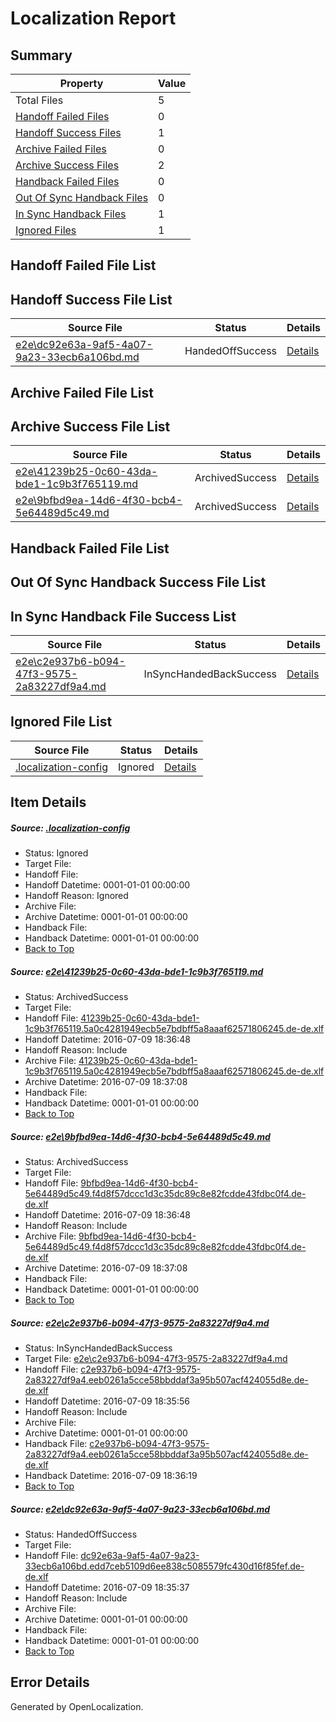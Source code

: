 # <a name='report-top'></a> Localization Report

## Summary
 Property | Value 
 -------- | ----- 
 Total Files | 5
[ Handoff Failed Files ](#handoff-failed-list)| 0
[ Handoff Success Files ](#handoff-success-list)| 1
[ Archive Failed Files ](#archive-failed-list)| 0
[ Archive Success Files ](#archive-success-list)| 2
[ Handback Failed Files ](#handback-failed-list)| 0
[ Out Of Sync Handback Files ](#outofsync-handback-success-list)| 0
[ In Sync Handback Files ](#insync-handback-success-list)| 1
[ Ignored Files ](#ignored-list)| 1

## <a name='handoff-failed-list'></a> Handoff Failed File List

## <a name='handoff-success-list'></a> Handoff Success File List
 Source File | Status | Details 
 ----------- | ------ | ------- 
 [e2e\dc92e63a-9af5-4a07-9a23-33ecb6a106bd.md](https://github.com/OpenLocalizationTestOrg/oltest/blob/c563f0b32b0cdae2c8c5b0a8c0a3074f43922df7/e2e/dc92e63a-9af5-4a07-9a23-33ecb6a106bd.md) | HandedOffSuccess | [Details](#f42f968ea504d4d3572350c013b6c545d36c18e24)

## <a name='archive-failed-list'></a> Archive Failed File List

## <a name='archive-success-list'></a> Archive Success File List
 Source File | Status | Details 
 ----------- | ------ | ------- 
 [e2e\41239b25-0c60-43da-bde1-1c9b3f765119.md](https://github.com/OpenLocalizationTestOrg/oltest/blob/32ddb97f37859fbe30ee38582d97b9ff9e073d83/e2e/41239b25-0c60-43da-bde1-1c9b3f765119.md) | ArchivedSuccess | [Details](#aa0ca85f03be5f2826a692e367f68346d36cb3281)
 [e2e\9bfbd9ea-14d6-4f30-bcb4-5e64489d5c49.md](https://github.com/OpenLocalizationTestOrg/oltest/blob/32ddb97f37859fbe30ee38582d97b9ff9e073d83/e2e/9bfbd9ea-14d6-4f30-bcb4-5e64489d5c49.md) | ArchivedSuccess | [Details](#1d19978e56dfd36078ee8d47f3d821e282653b822)

## <a name='handback-failed-list'></a> Handback Failed File List

## <a name='outofsync-handback-success-list'></a> Out Of Sync Handback Success File List

## <a name='insync-handback-success-list'></a> In Sync Handback File Success List
 Source File | Status | Details 
 ----------- | ------ | ------- 
 [e2e\c2e937b6-b094-47f3-9575-2a83227df9a4.md](https://github.com/OpenLocalizationTestOrg/oltest/blob/be15ce3395ca8ac032a54a63a4b93b8ce71ebc2c/e2e/c2e937b6-b094-47f3-9575-2a83227df9a4.md) | InSyncHandedBackSuccess | [Details](#ee8a99feca5cabcbe862511185916d9df0900f0c3)

## <a name='ignored-list'></a> Ignored File List
 Source File | Status | Details 
 ----------- | ------ | ------- 
 [.localization-config](https://github.com/OpenLocalizationTestOrg/oltest/blob/32ddb97f37859fbe30ee38582d97b9ff9e073d83/.localization-config) | Ignored | [Details](#3d4f252ac210baf56311d7e97dcc2db10974dbd20)

## Item Details
##### <a name='3d4f252ac210baf56311d7e97dcc2db10974dbd20'></a> Source: [.localization-config](https://github.com/OpenLocalizationTestOrg/oltest/blob/32ddb97f37859fbe30ee38582d97b9ff9e073d83/.localization-config)
* Status: Ignored
* Target File: 
* Handoff File: 
* Handoff Datetime: 0001-01-01 00:00:00
* Handoff Reason: Ignored
* Archive File: 
* Archive Datetime: 0001-01-01 00:00:00
* Handback File: 
* Handback Datetime: 0001-01-01 00:00:00
* [Back to Top](#report-top)

##### <a name='aa0ca85f03be5f2826a692e367f68346d36cb3281'></a> Source: [e2e\41239b25-0c60-43da-bde1-1c9b3f765119.md](https://github.com/OpenLocalizationTestOrg/oltest/blob/32ddb97f37859fbe30ee38582d97b9ff9e073d83/e2e/41239b25-0c60-43da-bde1-1c9b3f765119.md)
* Status: ArchivedSuccess
* Target File: 
* Handoff File: [41239b25-0c60-43da-bde1-1c9b3f765119.5a0c4281949ecb5e7bdbff5a8aaaf62571806245.de-de.xlf](https://github.com/OpenLocalizationTestOrg/olhandoff-e2e/blob/4c27b7dca8e351c68810dee06a47146ece5138cb/ol-handoff/OpenLocalizationTestOrg/oltest-dede-fly/ci/ht/41239b25-0c60-43da-bde1-1c9b3f765119.5a0c4281949ecb5e7bdbff5a8aaaf62571806245.de-de.xlf)
* Handoff Datetime: 2016-07-09 18:36:48
* Handoff Reason: Include
* Archive File: [41239b25-0c60-43da-bde1-1c9b3f765119.5a0c4281949ecb5e7bdbff5a8aaaf62571806245.de-de.xlf](https://github.com/OpenLocalizationTestOrg/olhandoff-e2e/blob/df79bf92dee79f88ca187a84a073dc83760071f6/ol-archive/OpenLocalizationTestOrg/oltest-dede-fly/ci/ht/41239b25-0c60-43da-bde1-1c9b3f765119.5a0c4281949ecb5e7bdbff5a8aaaf62571806245.de-de.xlf)
* Archive Datetime: 2016-07-09 18:37:08
* Handback File: 
* Handback Datetime: 0001-01-01 00:00:00
* [Back to Top](#report-top)

##### <a name='1d19978e56dfd36078ee8d47f3d821e282653b822'></a> Source: [e2e\9bfbd9ea-14d6-4f30-bcb4-5e64489d5c49.md](https://github.com/OpenLocalizationTestOrg/oltest/blob/32ddb97f37859fbe30ee38582d97b9ff9e073d83/e2e/9bfbd9ea-14d6-4f30-bcb4-5e64489d5c49.md)
* Status: ArchivedSuccess
* Target File: 
* Handoff File: [9bfbd9ea-14d6-4f30-bcb4-5e64489d5c49.f4d8f57dccc1d3c35dc89c8e82fcdde43fdbc0f4.de-de.xlf](https://github.com/OpenLocalizationTestOrg/olhandoff-e2e/blob/4c27b7dca8e351c68810dee06a47146ece5138cb/ol-handoff/OpenLocalizationTestOrg/oltest-dede-fly/ci/ht/9bfbd9ea-14d6-4f30-bcb4-5e64489d5c49.f4d8f57dccc1d3c35dc89c8e82fcdde43fdbc0f4.de-de.xlf)
* Handoff Datetime: 2016-07-09 18:36:48
* Handoff Reason: Include
* Archive File: [9bfbd9ea-14d6-4f30-bcb4-5e64489d5c49.f4d8f57dccc1d3c35dc89c8e82fcdde43fdbc0f4.de-de.xlf](https://github.com/OpenLocalizationTestOrg/olhandoff-e2e/blob/df79bf92dee79f88ca187a84a073dc83760071f6/ol-archive/OpenLocalizationTestOrg/oltest-dede-fly/ci/ht/9bfbd9ea-14d6-4f30-bcb4-5e64489d5c49.f4d8f57dccc1d3c35dc89c8e82fcdde43fdbc0f4.de-de.xlf)
* Archive Datetime: 2016-07-09 18:37:08
* Handback File: 
* Handback Datetime: 0001-01-01 00:00:00
* [Back to Top](#report-top)

##### <a name='ee8a99feca5cabcbe862511185916d9df0900f0c3'></a> Source: [e2e\c2e937b6-b094-47f3-9575-2a83227df9a4.md](https://github.com/OpenLocalizationTestOrg/oltest/blob/be15ce3395ca8ac032a54a63a4b93b8ce71ebc2c/e2e/c2e937b6-b094-47f3-9575-2a83227df9a4.md)
* Status: InSyncHandedBackSuccess
* Target File: [e2e\c2e937b6-b094-47f3-9575-2a83227df9a4.md](https://github.com/OpenLocalizationTestOrg/oltest-dede-fly/blob/3c9f8152bff015a229b158cae202edf43692f9b1/e2e/c2e937b6-b094-47f3-9575-2a83227df9a4.md)
* Handoff File: [c2e937b6-b094-47f3-9575-2a83227df9a4.eeb0261a5cce58bbddaf3a95b507acf424055d8e.de-de.xlf](https://github.com/OpenLocalizationTestOrg/olhandoff-e2e/blob/56a591395c4be29312acf43bba98ffae655d2d97/ol-handoff/OpenLocalizationTestOrg/oltest-dede-fly/ci/ht/c2e937b6-b094-47f3-9575-2a83227df9a4.eeb0261a5cce58bbddaf3a95b507acf424055d8e.de-de.xlf)
* Handoff Datetime: 2016-07-09 18:35:56
* Handoff Reason: Include
* Archive File: 
* Archive Datetime: 0001-01-01 00:00:00
* Handback File: [c2e937b6-b094-47f3-9575-2a83227df9a4.eeb0261a5cce58bbddaf3a95b507acf424055d8e.de-de.xlf](https://github.com/OpenLocalizationTestOrg/olhandback-e2e/blob/062bdb5a781cd3063853051d746bcb2945262794/ol-handback/OpenLocalizationTestOrg/oltest-dede-fly/ci/ht/c2e937b6-b094-47f3-9575-2a83227df9a4.eeb0261a5cce58bbddaf3a95b507acf424055d8e.de-de.xlf)
* Handback Datetime: 2016-07-09 18:36:19
* [Back to Top](#report-top)

##### <a name='f42f968ea504d4d3572350c013b6c545d36c18e24'></a> Source: [e2e\dc92e63a-9af5-4a07-9a23-33ecb6a106bd.md](https://github.com/OpenLocalizationTestOrg/oltest/blob/c563f0b32b0cdae2c8c5b0a8c0a3074f43922df7/e2e/dc92e63a-9af5-4a07-9a23-33ecb6a106bd.md)
* Status: HandedOffSuccess
* Target File: 
* Handoff File: [dc92e63a-9af5-4a07-9a23-33ecb6a106bd.edd7ceb5109d6ee838c5085579fc430d16f85fef.de-de.xlf](https://github.com/OpenLocalizationTestOrg/olhandoff-e2e/blob/7486eac4f04c14b010f2b422dd0dff51ae8bd4d7/ol-handoff/OpenLocalizationTestOrg/oltest-dede-fly/ci/ht/dc92e63a-9af5-4a07-9a23-33ecb6a106bd.edd7ceb5109d6ee838c5085579fc430d16f85fef.de-de.xlf)
* Handoff Datetime: 2016-07-09 18:35:37
* Handoff Reason: Include
* Archive File: 
* Archive Datetime: 0001-01-01 00:00:00
* Handback File: 
* Handback Datetime: 0001-01-01 00:00:00
* [Back to Top](#report-top)


## Error Details

Generated by OpenLocalization.
